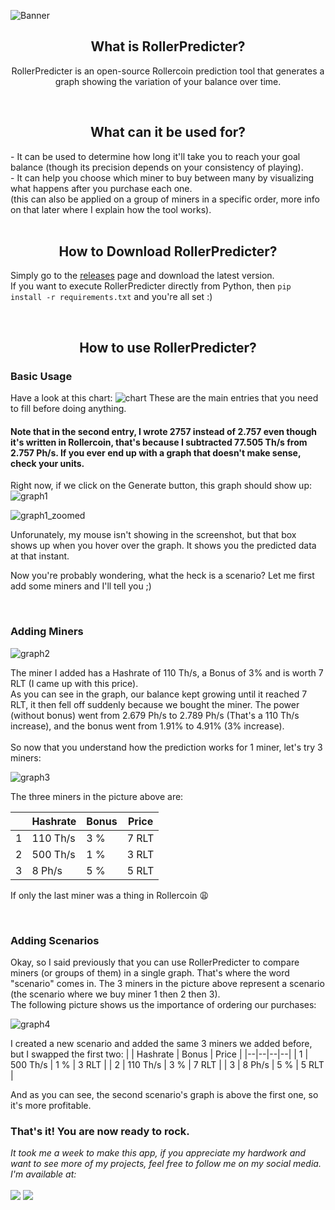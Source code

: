 ![Banner](https://user-images.githubusercontent.com/74678283/189533990-0176495e-3d9c-4129-a029-e5e842ae1f9d.png)

<h2 align="center">What is RollerPredicter?</h2>
<p align="center">
  RollerPredicter is an open-source Rollercoin prediction tool that generates a graph showing the variation of your balance over time.
</p>

<br>

<h2 align="center">What can it be used for?</h2>
  - It can be used to determine how long it'll take you to reach your goal balance (though its precision depends on your consistency of playing).<br>
  - It can help you choose which miner to buy between many by visualizing what happens after you purchase each one.<br>
  (this can also be applied on a group of miners in a specific order, more info on that later where I explain how the tool works).

<br>
<br>

<h2 align="center">How to Download RollerPredicter?</h2>

  Simply go to the [releases](https://github.com/dtomper/RollerPredicter/releases) page and download the latest version.<br>
  If you want to execute RollerPredicter directly from Python, then ```pip install -r requirements.txt``` and you're all set :)

<br>

<h2 align="center">How to use RollerPredicter?</h2>
<h3>Basic Usage</h3>

Have a look at this chart:
![chart](https://user-images.githubusercontent.com/74678283/189545335-5a16e366-44c6-4335-8011-618b0a3885f8.png)
These are the main entries that you need to fill before doing anything.<br>

#### Note that in the second entry, I wrote 2757 instead of 2.757 even though it's written in Rollercoin, that's because I subtracted 77.505 Th/s from 2.757 Ph/s. If you ever end up with a graph that doesn't make sense, check your units.<br>

Right now, if we click on the Generate button, this graph should show up:
![graph1](https://user-images.githubusercontent.com/74678283/189545908-17c2d36b-6519-4560-8566-921f990b2de5.png)

![graph1_zoomed](https://user-images.githubusercontent.com/74678283/189546214-69b54d35-4101-489d-b7b1-f465a8e670be.png)

Unforunately, my mouse isn't showing in the screenshot, but that box shows up when you hover over the graph. It shows you the predicted data at that instant.<Br>

Now you're probably wondering, what the heck is a scenario? Let me first add some miners and I'll tell you ;)<br>

<br>

<h3>Adding Miners</h3>

![graph2](https://user-images.githubusercontent.com/74678283/189548041-c49d26d3-3839-4647-a5a2-d0a5615b9185.png)

The miner I added has a Hashrate of 110 Th/s, a Bonus of 3% and is worth 7 RLT (I came up with this price). <br>
As you can see in the graph, our balance kept growing until it reached 7 RLT, it then fell off suddenly because we bought the miner. The power (without bonus) went from 2.679 Ph/s to 2.789 Ph/s (That's a 110 Th/s increase), and the bonus went from 1.91% to 4.91% (3% increase). <br>
<br>
So now that you understand how the prediction works for 1 miner, let's try 3 miners:

![graph3](https://user-images.githubusercontent.com/74678283/189548488-7ee14633-f0a5-4a41-a288-e8ce5c13f647.png)

The three miners in the picture above are:

|  | Hashrate | Bonus | Price |
|--|--|--|--|
| 1 | 110 Th/s | 3 % | 7 RLT |
| 2 | 500 Th/s | 1 % | 3 RLT |
| 3 | 8 Ph/s | 5 % | 5 RLT |

If only the last miner was a thing in Rollercoin 😩

<br>

<h3>Adding Scenarios</h3>

Okay, so I said previously that you can use RollerPredicter to compare miners (or groups of them) in a single graph. That's where the word "scenario" comes in. The 3 miners in the picture above represent a scenario (the scenario where we buy miner 1 then 2 then 3).<br>
The following picture shows us the importance of ordering our purchases:

![graph4](https://user-images.githubusercontent.com/74678283/189549265-4e2f710f-8278-48d8-9bae-f8c33a0ad776.png)

I created a new scenario and added the same 3 miners we added before, but I swapped the first two:
|  | Hashrate | Bonus | Price |
|--|--|--|--|
| 1 | 500 Th/s | 1 % | 3 RLT |
| 2 | 110 Th/s | 3 % | 7 RLT |
| 3 | 8 Ph/s | 5 % | 5 RLT |

And as you can see, the second scenario's graph is above the first one, so it's more profitable.<br>

<h3>That's it! You are now ready to rock.</h3>

*It took me a week to make this app, if you appreciate my hardwork and want to see more of my projects, feel free to follow me on my social media. I'm available at:*<br>
<br>
[<img src="https://user-images.githubusercontent.com/74678283/189550373-d9db605d-def5-45d5-8327-a1ba756066e7.png">](https://www.youtube.com/Dtomper)
[<img src="https://user-images.githubusercontent.com/74678283/189550475-986be6d3-7268-4228-9c3f-c6040834a275.png">](https://www.instagram.com/dtomperyt/)
